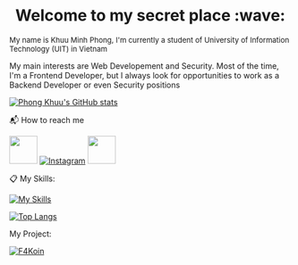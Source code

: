<h1 align="center"> Welcome to my secret place :wave: </h1>

<font size="2">My name is Khuu Minh Phong, I'm currently a student of University of Information Technology (UIT) in Vietnam</font>

My main interests are Web Developement and Security. Most of the time, I'm a Frontend Developer, but I always look for opportunities to work as a Backend Developer or even Security positions

[![Phong Khuu's GitHub stats](https://github-readme-stats.vercel.app/api?username=phongkhuu115&hide=prs,issues&show_icons=true&theme=radical)](https://github.com/anuraghazra/github-readme-stats)

:mailbox_with_mail: How to reach me

<a href='https://www.facebook.com/profile.php?id=100012597317849'><img src="https://raw.githubusercontent.com/gauravghongde/social-icons/master/PNG/Color/Facebook.png"  width="50" height="50"></a>
[![Instagram](https://skillicons.dev/icons?i=instagram)](https://www.instagram.com/phong.km115/)
<a href='mailto:phongkhuu115@gmail.com'><img src="https://raw.githubusercontent.com/gauravghongde/social-icons/master/PNG/Color/Gmail.png"  width="50" height="50"></a>


:clipboard: My Skills:

[![My Skills](https://skillicons.dev/icons?i=js,react,nodejs,express,html,css,bootstrap,tailwind,cs,git,github,linux,mysql)](https://skillicons.dev)


[![Top Langs](https://github-readme-stats.vercel.app/api/top-langs/?username=phongkhuu115&langs_count=6&theme=radical&layout=compact)](https://github.com/anuraghazra/github-readme-stats)


My Project:

[![F4Koin](https://github-readme-stats.vercel.app/api/pin/?username=phongkhuu115&repo=F4-Koin_Web)](https://github.com/phongkhuu115/F4-Koin_Web)


